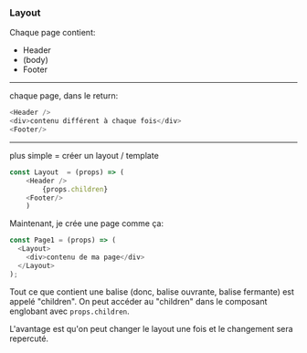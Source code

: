 ### Layout

Chaque page contient:

- Header
- (body)
- Footer

---

chaque page, dans le return:

```js
<Header />
<div>contenu différent à chaque fois</div>
<Footer/>
```

---

plus simple = créer un layout / template

```js
const Layout  = (props) => (
    <Header />
        {props.children}
    <Footer/>
    )
```

Maintenant, je crée une page comme ça:

```js
const Page1 = (props) => (
  <Layout>
    <div>contenu de ma page</div>
  </Layout>
);
```

Tout ce que contient une balise (donc, balise ouvrante, balise fermante) est appelé "children".
On peut accéder au "children" dans le composant englobant avec `props.children`.

L'avantage est qu'on peut changer le layout une fois et le changement sera repercuté.
